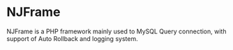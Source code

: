 # NJFrame
NJFrame is a PHP framework mainly used to MySQL Query connection, with support of Auto Rollback and logging system.
